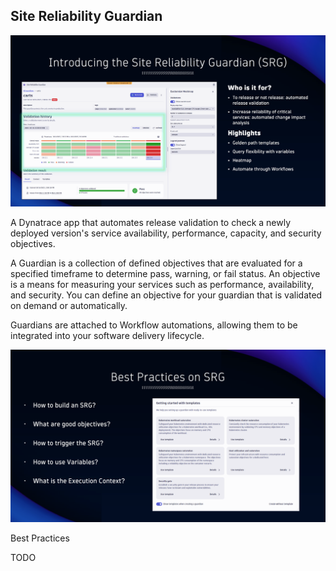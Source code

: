 ## Site Reliability Guardian

![Introducing SRG](../../../assets/images/04_01_introducing_srg.png)

A Dynatrace app that automates release validation to check a newly deployed version's service availability, performance, capacity, and security objectives.

A Guardian is a collection of defined objectives that are evaluated for a specified timeframe to determine pass, warning, or fail status.  An objective is a means for measuring your services such as performance, availability, and security. You can define an objective for your guardian that is validated on demand or automatically.

Guardians are attached to Workflow automations, allowing them to be integrated into your software delivery lifecycle.

![Best Practices](../../../assets/images/04_01_best_practices_on_srg.png)

Best Practices

TODO